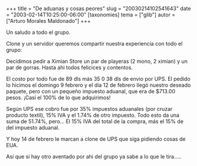 +++
title = "De aduanas y cosas peores"
slug = "20030214102541643"
date = "2003-02-14T10:25:00-06:00"
[taxonomies]
tema = ["glib"]
autor = ["Arturo Morales Maldonado"]
+++

Un saludo a todo el grupo.

Clone y un servidor queremos compartir nuestra experiencia con todo el
grupo:

Decidimos pedir a Ximian Store un par de playeras (2 mono, 2 ximian) y
un par de gorras. Hasta ahi todos felicices y contentos.

<!-- more -->
El costo por todo fue de 89 dls más 35 0 38 dls de envio por UPS. El
pedido lo hicimos el domingo 9 febrero y el día 12 de febrero llegó
nuestro deseado paquete, pero con un pequeño impuesto aduanal, que era
de $713.00 pesos. ¡Casi el 100% de lo que adquirimos!

Según UPS ese cobro fue por 35% impuestos aduanales (por cruzar producto
textil), 15% IVA y el 1.74% de otro impuesto. Todo esto da una suma de
51.74%, pero... El 15% IVA del total de la compra, más el 15% de del
impuesto aduanal.

Y hoy 14 de febrero le marcan a clone de UPS que siga pidiendo cosas de
EUA.

Así que si hay otro aventado por ahi del grupo ya sabe a lo que le
tira.....

